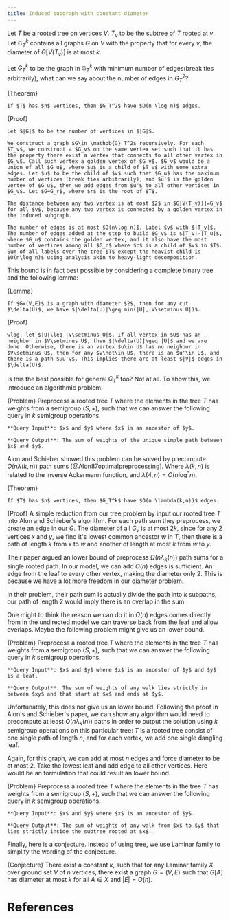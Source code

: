 ```yaml
---
title: Induced subgraph with constant diameter
---
```


Let $T$ be a rooted tree on vertices $V$. $T_v$ to be the subtree of $T$ rooted at $v$. Let $\mathbb{G}_T^k$ contains all graphs $G$ on $V$ with the property that for every $v$, the diameter of $G[V(T_v)]$ is at most $k$.

Let $G_T^k$ to be the graph in $\mathbb{G}_T^k$ with minimum number of edges(break ties arbitrarily), what can we say about the number of edges in $G_T^2$?

{Theorem}
	
	If $T$ has $n$ vertices, then $G_T^2$ have $O(n \log n)$ edges. 

{Proof}

	Let $|G|$ to be the number of vertices in $|G|$. 

	We construct a graph $G\in \mathbb{G}_T^2$ recursively. For each $T_v$, we construct a $G_v$ on the same vertex set such that it has the property there exist a vertex that connects to all other vertex in $G_v$. Call such vertex a golden vertex of $G_v$. $G_v$ would be a union of all $G_u$, where $u$ is a child of $T_v$ with some extra edges. Let $u$ to be the child of $v$ such that $G_u$ has the maximum number of vertices (break ties arbitrarily), and $u'$ is the golden vertex of $G_u$, then we add edges from $u'$ to all other vertices in $G_v$. Let $G=G_r$, where $r$ is the root of $T$.

	The distance between any two vertex is at most $2$ in $G[V(T_v))]=G_v$ for all $v$, because any two vertex is connected by a golden vertex in the induced subgraph.

	The number of edges is at most $O(n\log n)$. Label $v$ with $|T_v|$. The number of edges added at the step to build $G_v$ is $|T_v|-|T_u|$, where $G_u$ contains the golden vertex, and it also have the most number of vertices among all $G_c$ where $c$ is a child of $v$ in $T$. Sum of all labels over the tree $T$ except the heavist child is $O(n\log n)$ using analysis akin to heavy-light decomposition. 

This bound is in fact best possible by considering a complete binary tree and the following lemma:

{Lemma}

	If $G=(V,E)$ is a graph with diameter $2$, then for any cut $\delta(U)$, we have $|\delta(U)|\geq min(|U|,|V\setminus U|)$.

{Proof}
	
	wlog, let $|U|\leq |V\setminus U|$. If all vertex in $U$ has an neighbor in $V\setminus U$, then $|\delta(U)|\geq |U|$ and we are done. Otherwise, there is an vertex $u\in U$ has no neighbor in $V\setminus U$, then for any $v\not\in U$, there is an $u'\in U$, and there is a path $uu'v$. This implies there are at least $|V|$ edges in $\delta(U)$. 

Is this the best possible for general $G_T^k$ too? Not at all. To show this, we introduce an algorithmic problem.

{Problem}
	Preprocess a rooted tree $T$ where the elements in the tree $T$ has weights from a semigroup $(S,+)$, such that we can answer the following query in $k$ semigroup operations. 

	**Query Input**: $x$ and $y$ where $x$ is an ancestor of $y$.

	**Query Output**: The sum of weights of the unique simple path between $x$ and $y$.

Alon and Schieber showed this problem can be solved by precompute $O(n\lambda(k,n))$ path sums [@Alon87optimalpreprocessing]. Where $\lambda(k,n)$ is related to the inverse Ackermann function, and $\lambda(4,n)=O(n\log^*n)$. 

{Theorem}
	
	If $T$ has $n$ vertices, then $G_T^k$ have $O(n \lambda(k,n))$ edges.

{Proof}
	A simple reduction from our tree problem by input our rooted tree $T$ into Alon and Schieber's algorithm. For each path sum they preprocess, we create an edge in our $G$. The diameter of all $G_v$ is at most $2k$, since for any 2 vertices $x$ and $y$, we find it's lowest common ancestor $w$ in $T$, then there is a path of length $k$ from $x$ to $w$ and another of length at most $k$ from $w$ to $y$. 

Their paper argued an lower bound of preprocess $\Omega(n\lambda_k(n))$ path sums for a single rooted path. In our model, we can add $O(n)$ edges is sufficient. An edge from the leaf to every other vertex, making the diameter only $2$. This is because we have a lot more freedom in our diameter problem. 

In their problem, their path sum is actually divide the path into $k$ subpaths, our path of length $2$ would imply there is an overlap in the sum.

One might to think the reason we can do it in $O(n)$ edges comes directly from in the undirected model we can traverse back from the leaf and allow overlaps. Maybe the following problem might give us an lower bound. 

{Problem}
	Preprocess a rooted tree $T$ where the elements in the tree $T$ has weights from a semigroup $(S,+)$, such that we can answer the following query in $k$ semigroup operations. 

	**Query Input**: $x$ and $y$ where $x$ is an ancestor of $y$ and $y$ is a leaf.

	**Query Output**: The sum of weights of any walk lies strictly in between $xy$ and that start at $x$ and ends at $y$.

Unfortunately, this does not give us an lower bound. Following the proof in Alon's and Schieber's paper, we can show any algorithm would need to precompute at least $O(n\lambda_k(n))$ paths in order to output the solution using $k$ semigroup operations on this particular tree: $T$ is a rooted tree consist of one single path of length $n$, and for each vertex, we add one single dangling leaf. 

Again, for this graph, we can add at most $n$ edges and force diameter to be at most $2$. Take the lowest leaf and add edge to all other vertices. Here would be an formulation that could result an lower bound.

{Problem}
	Preprocess a rooted tree $T$ where the elements in the tree $T$ has weights from a semigroup $(S,+)$, such that we can answer the following query in $k$ semigroup operations. 

	**Query Input**: $x$ and $y$ where $x$ is an ancestor of $y$.

	**Query Output**: The sum of weights of any walk from $x$ to $y$ that lies strictly inside the subtree rooted at $x$.


Finally, here is a conjecture. Instead of using tree, we use Laminar family to simplify the wording of the conjecture.

{Conjecture}
	There exist a constant $k$, such that for any Laminar family $X$ over ground set $V$ of $n$ vertices, there exist a graph $G=(V,E)$ such that $G[A]$ has diameter at most $k$ for all $A\in X$ and $|E|=O(n)$.

# References